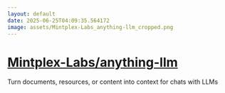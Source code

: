 ```yaml
---
layout: default
date: 2025-06-25T04:09:35.564172
image: assets/Mintplex-Labs_anything-llm_cropped.png
---
```


# [Mintplex-Labs/anything-llm](https://github.com/Mintplex-Labs/anything-llm)

Turn documents, resources, or content into context for chats with LLMs
